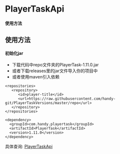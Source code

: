 # PlayerTaskApi

#### 使用方法

## 使用方法

#### 初始化jar
- 下载代码中repo文件夹的PlayerTask-1.11.0.jar
- 或者下载releases里的jar文件导入你的项目中
- 或者使用maven引入依赖

```
<repositories>
   <repository>
      <id>player-title</id>
      <url>https://raw.githubusercontent.com/handy-git/PlayerTaskVersions/master/repo</url>
   </repository>
</repositories>

<dependency>
  <groupId>com.handy.playertask</groupId>
  <artifactId>PlayerTask</artifactId>
  <version>1.11.0</version>
</dependency>
```

具体查询: [PlayerTaskApi](https://github.com/handy-git/PlayerTaskVersions/blob/master/src/main/java/com/handy/playertask/api/PlayerTaskApi.java)